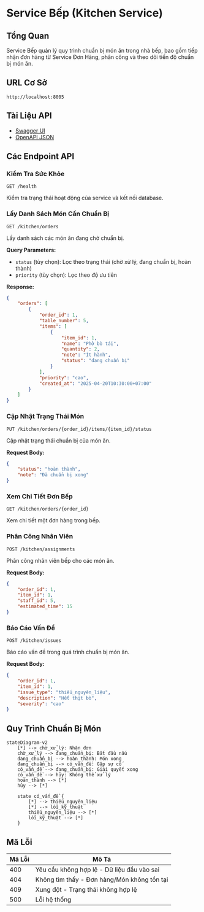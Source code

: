 # Service Bếp (Kitchen Service)

## Tổng Quan

Service Bếp quản lý quy trình chuẩn bị món ăn trong nhà bếp, bao gồm tiếp nhận đơn hàng từ Service Đơn Hàng, phân công và theo dõi tiến độ chuẩn bị món ăn.

## URL Cơ Sở

```
http://localhost:8005
```

## Tài Liệu API
- [Swagger UI](http://localhost:8005/docs)
- [OpenAPI JSON](http://localhost:8005/openapi.json)

## Các Endpoint API

### Kiểm Tra Sức Khỏe

```http
GET /health
```

Kiểm tra trạng thái hoạt động của service và kết nối database.

### Lấy Danh Sách Món Cần Chuẩn Bị

```http
GET /kitchen/orders
```

Lấy danh sách các món ăn đang chờ chuẩn bị.

**Query Parameters:**
- `status` (tùy chọn): Lọc theo trạng thái (chờ xử lý, đang chuẩn bị, hoàn thành)
- `priority` (tùy chọn): Lọc theo độ ưu tiên

**Response:**
```json
{
    "orders": [
        {
            "order_id": 1,
            "table_number": 5,
            "items": [
                {
                    "item_id": 1,
                    "name": "Phở bò tái",
                    "quantity": 2,
                    "note": "Ít hành",
                    "status": "đang chuẩn bị"
                }
            ],
            "priority": "cao",
            "created_at": "2025-04-20T10:30:00+07:00"
        }
    ]
}
```

### Cập Nhật Trạng Thái Món

```http
PUT /kitchen/orders/{order_id}/items/{item_id}/status
```

Cập nhật trạng thái chuẩn bị của món ăn.

**Request Body:**
```json
{
    "status": "hoàn thành",
    "note": "Đã chuẩn bị xong"
}
```

### Xem Chi Tiết Đơn Bếp

```http
GET /kitchen/orders/{order_id}
```

Xem chi tiết một đơn hàng trong bếp.

### Phân Công Nhân Viên

```http
POST /kitchen/assignments
```

Phân công nhân viên bếp cho các món ăn.

**Request Body:**
```json
{
    "order_id": 1,
    "item_id": 1,
    "staff_id": 5,
    "estimated_time": 15
}
```

### Báo Cáo Vấn Đề

```http
POST /kitchen/issues
```

Báo cáo vấn đề trong quá trình chuẩn bị món ăn.

**Request Body:**
```json
{
    "order_id": 1,
    "item_id": 1,
    "issue_type": "thiếu_nguyên_liệu",
    "description": "Hết thịt bò",
    "severity": "cao"
}
```

## Quy Trình Chuẩn Bị Món

```mermaid
stateDiagram-v2
    [*] --> chờ_xử_lý: Nhận đơn
    chờ_xử_lý --> đang_chuẩn_bị: Bắt đầu nấu
    đang_chuẩn_bị --> hoàn_thành: Món xong
    đang_chuẩn_bị --> có_vấn_đề: Gặp sự cố
    có_vấn_đề --> đang_chuẩn_bị: Giải quyết xong
    có_vấn_đề --> hủy: Không thể xử lý
    hoàn_thành --> [*]
    hủy --> [*]

    state có_vấn_đề {
        [*] --> thiếu_nguyên_liệu
        [*] --> lỗi_kỹ_thuật
        thiếu_nguyên_liệu --> [*]
        lỗi_kỹ_thuật --> [*]
    }
```

## Mã Lỗi

| Mã Lỗi | Mô Tả |
|---------|-------------|
| 400 | Yêu cầu không hợp lệ - Dữ liệu đầu vào sai |
| 404 | Không tìm thấy - Đơn hàng/Món không tồn tại |
| 409 | Xung đột - Trạng thái không hợp lệ |
| 500 | Lỗi hệ thống |
